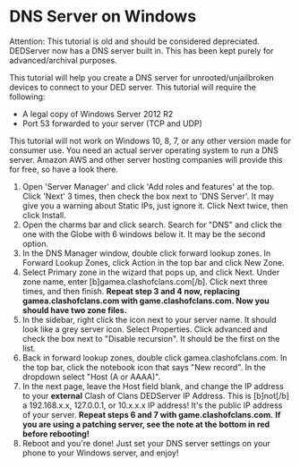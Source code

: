 # DNS Server on Windows

Attention: This tutorial is old and should be considered depreciated. DEDServer now has a DNS server built in. This has been kept purely for advanced/archival purposes.

This tutorial will help you create a DNS server for unrooted/unjailbroken devices to connect to your DED server. This tutorial will require the following:
  
  * A legal copy of Windows Server 2012 R2
  * Port 53 forwarded to your server (TCP and UDP)

This tutorial will not work on Windows 10, 8, 7, or any other version made for consumer use. You need an actual server operating system to run a DNS server. Amazon AWS and other server hosting companies will provide this for free, so have a look there.

  1. Open 'Server Manager' and click 'Add roles and features' at the top. Click 'Next' 3 times, then check the box next to 'DNS Server'. It may give you a warning about Static IPs, just ignore it. Click Next twice, then click Install. 
  2. Open the charms bar and click search. Search for "DNS" and click the one with the Globe with 6 windows below it. It may be the second option.
  3. In the DNS Manager window, double click forward lookup zones. In Forward Lookup Zones, click Action in the top bar and click New Zone.
  4. Select Primary zone in the wizard that pops up, and click Next. Under zone name, enter [b]gamea.clashofclans.com[/b]. Click next three times, and then finish. 
  **Repeat step 3 and 4 now, replacing gamea.clashofclans.com with game.clashofclans.com. Now you should have two zone files.**
  5. In the sidebar, right click the icon next to your server name. It should look like a grey server icon. Select Properties. Click advanced and check the box next to "Disable recursion". It should be the first on the list.
  6. Back in forward lookup zones, double click gamea.clashofclans.com. In the top bar, click the notebook icon that says "New record". In the dropdown select "Host (A or AAAA)".
  7. In the next page, leave the Host field blank, and change the IP address to your **external** Clash of Clans DEDServer IP Address. This is [b]not[/b] a 192.168.x.x, 127.0.0.1, or 10.x.x.x IP address! It's the public IP address of your server.
  **Repeat steps 6 and 7 with game.clashofclans.com.**
  **If you are using a patching server, see the note at the bottom in red before rebooting!**
  8. Reboot and you're done! Just set your DNS server settings on your phone to your Windows server, and enjoy!
